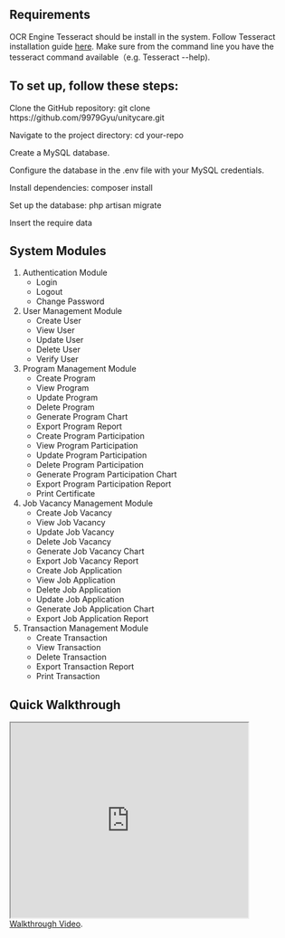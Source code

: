 ## Requirements

OCR Engine Tesseract should be install in the system. Follow Tesseract installation guide <a href="https://github.com/tesseract-ocr/tessdoc#compiling-and-installation">here</a>. Make sure from the command line you have the tesseract command available（e.g. Tesseract --help).

## To set up, follow these steps:

<p>Clone the GitHub repository: git clone https://github.com/9979Gyu/unitycare.git</p>
<p>Navigate to the project directory: cd your-repo</p>
<p>Create a MySQL database.</p>
<p>Configure the database in the .env file with your MySQL credentials.</p>
<p>Install dependencies: composer install</p>
<p>Set up the database: php artisan migrate</p>
<p>Insert the require data</p>

## System Modules

<ol>
    <li>
        Authentication Module
        <ul>
            <li>Login</li>
            <li>Logout</li>
            <li>Change Password</li>
        </ul>
    </li>
    <li>
        User Management Module
        <ul>
            <li>Create User</li>
            <li>View User</li>
            <li>Update User</li>
            <li>Delete User</li>
            <li>Verify User</li>
        </ul>
    </li>
    <li>
        Program Management Module
        <ul>
            <li>Create Program</li>
            <li>View Program</li>
            <li>Update Program</li>
            <li>Delete Program</li>
            <li>Generate Program Chart</li>
            <li>Export Program Report</li>
            <li>Create Program Participation</li>
            <li>View Program Participation</li>
            <li>Update Program Participation</li>
            <li>Delete Program Participation</li>
            <li>Generate Program Participation Chart</li>
            <li>Export Program Participation Report</li>
            <li>Print Certificate</li>
        </ul>
    </li>
    <li>
        Job Vacancy Management Module
        <ul>
            <li>Create Job Vacancy</li>
            <li>View Job Vacancy</li>
            <li>Update Job Vacancy</li>
            <li>Delete Job Vacancy</li>
            <li>Generate Job Vacancy Chart</li>
            <li>Export Job Vacancy Report</li>
            <li>Create Job Application</li>
            <li>View Job Application</li>
            <li>Delete Job Application</li>
            <li>Update Job Application</li>
            <li>Generate Job Application Chart</li>
            <li>Export Job Application Report</li>
        </ul>
    </li>
    <li>
        Transaction Management Module
        <ul>
            <li>Create Transaction</li>
            <li>View Transaction</li>
            <li>Delete Transaction</li>
            <li>Export Transaction Report</li>
            <li>Print Transaction</li>
        </ul>
    </li>
</ol>


## Quick Walkthrough

<iframe width="420" height="345" src="https://youtu.be/ab_lJo7JxxQ"></iframe>
<a href="https://youtu.be/ab_lJo7JxxQ">Walkthrough Video</a>.

<!-- <p align="center"><a href="https://laravel.com" target="_blank"><img src="https://raw.githubusercontent.com/laravel/art/master/logo-lockup/5%20SVG/2%20CMYK/1%20Full%20Color/laravel-logolockup-cmyk-red.svg" width="400"></a></p>

<p align="center">
<a href="https://travis-ci.org/laravel/framework"><img src="https://travis-ci.org/laravel/framework.svg" alt="Build Status"></a>
<a href="https://packagist.org/packages/laravel/framework"><img src="https://img.shields.io/packagist/dt/laravel/framework" alt="Total Downloads"></a>
<a href="https://packagist.org/packages/laravel/framework"><img src="https://img.shields.io/packagist/v/laravel/framework" alt="Latest Stable Version"></a>
<a href="https://packagist.org/packages/laravel/framework"><img src="https://img.shields.io/packagist/l/laravel/framework" alt="License"></a>
</p>

## About Laravel

Laravel is a web application framework with expressive, elegant syntax. We believe development must be an enjoyable and creative experience to be truly fulfilling. Laravel takes the pain out of development by easing common tasks used in many web projects, such as:

- [Simple, fast routing engine](https://laravel.com/docs/routing).
- [Powerful dependency injection container](https://laravel.com/docs/container).
- Multiple back-ends for [session](https://laravel.com/docs/session) and [cache](https://laravel.com/docs/cache) storage.
- Expressive, intuitive [database ORM](https://laravel.com/docs/eloquent).
- Database agnostic [schema migrations](https://laravel.com/docs/migrations).
- [Robust background job processing](https://laravel.com/docs/queues).
- [Real-time event broadcasting](https://laravel.com/docs/broadcasting).

Laravel is accessible, powerful, and provides tools required for large, robust applications.

## Learning Laravel

Laravel has the most extensive and thorough [documentation](https://laravel.com/docs) and video tutorial library of all modern web application frameworks, making it a breeze to get started with the framework.

If you don't feel like reading, [Laracasts](https://laracasts.com) can help. Laracasts contains over 1500 video tutorials on a range of topics including Laravel, modern PHP, unit testing, and JavaScript. Boost your skills by digging into our comprehensive video library.

## Laravel Sponsors

We would like to extend our thanks to the following sponsors for funding Laravel development. If you are interested in becoming a sponsor, please visit the Laravel [Patreon page](https://patreon.com/taylorotwell).

### Premium Partners

- **[Vehikl](https://vehikl.com/)**
- **[Tighten Co.](https://tighten.co)**
- **[Kirschbaum Development Group](https://kirschbaumdevelopment.com)**
- **[64 Robots](https://64robots.com)**
- **[Cubet Techno Labs](https://cubettech.com)**
- **[Cyber-Duck](https://cyber-duck.co.uk)**
- **[Many](https://www.many.co.uk)**
- **[Webdock, Fast VPS Hosting](https://www.webdock.io/en)**
- **[DevSquad](https://devsquad.com)**
- **[Curotec](https://www.curotec.com/services/technologies/laravel/)**
- **[OP.GG](https://op.gg)**
- **[WebReinvent](https://webreinvent.com/?utm_source=laravel&utm_medium=github&utm_campaign=patreon-sponsors)**
- **[Lendio](https://lendio.com)**

## Contributing

Thank you for considering contributing to the Laravel framework! The contribution guide can be found in the [Laravel documentation](https://laravel.com/docs/contributions).

## Code of Conduct

In order to ensure that the Laravel community is welcoming to all, please review and abide by the [Code of Conduct](https://laravel.com/docs/contributions#code-of-conduct).

## Security Vulnerabilities

If you discover a security vulnerability within Laravel, please send an e-mail to Taylor Otwell via [taylor@laravel.com](mailto:taylor@laravel.com). All security vulnerabilities will be promptly addressed.

## License

The Laravel framework is open-sourced software licensed under the [MIT license](https://opensource.org/licenses/MIT). -->
